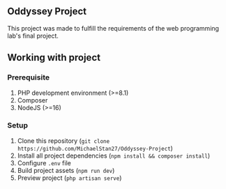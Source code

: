 ## Oddyssey Project

This project was made to fulfill the requirements of the web programming lab's final project.

## Working with project
### Prerequisite
1. PHP development environment (>=8.1)
2. Composer
3. NodeJS (>=16)

### Setup
1. Clone this repository (`git clone https://github.com/MichaelStan27/Oddyssey-Project`)
2. Install all project dependencies (`npm install && composer install`)
3. Configure `.env` file
4. Build project assets (`npm run dev`)
5. Preview project (`php artisan serve`)